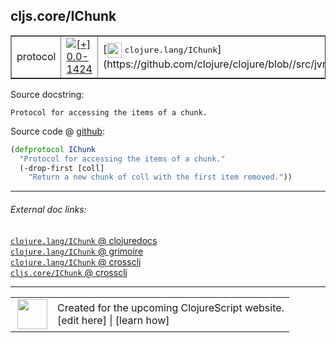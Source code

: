 ## cljs.core/IChunk



 <table border="1">
<tr>
<td>protocol</td>
<td><a href="https://github.com/cljsinfo/cljs-api-docs/tree/0.0-1424"><img valign="middle" alt="[+] 0.0-1424" title="Added in 0.0-1424" src="https://img.shields.io/badge/+-0.0--1424-lightgrey.svg"></a> </td>
<td>
[<img height="24px" valign="middle" src="http://i.imgur.com/1GjPKvB.png"> <samp>clojure.lang/IChunk</samp>](https://github.com/clojure/clojure/blob//src/jvm/clojure/lang/IChunk.java)
</td>
</tr>
</table>







Source docstring:

```
Protocol for accessing the items of a chunk.
```


Source code @ [github](https://github.com/clojure/clojurescript/blob/r3191/src/cljs/cljs/core.cljs#L590-L593):

```clj
(defprotocol IChunk
  "Protocol for accessing the items of a chunk."
  (-drop-first [coll]
    "Return a new chunk of coll with the first item removed."))
```

<!--
Repo - tag - source tree - lines:

 <pre>
clojurescript @ r3191
└── src
    └── cljs
        └── cljs
            └── <ins>[core.cljs:590-593](https://github.com/clojure/clojurescript/blob/r3191/src/cljs/cljs/core.cljs#L590-L593)</ins>
</pre>

-->

---



###### External doc links:

[`clojure.lang/IChunk` @ clojuredocs](http://clojuredocs.org/clojure.lang/IChunk)<br>
[`clojure.lang/IChunk` @ grimoire](http://conj.io/store/v1/org.clojure/clojure/1.7.0-beta3/clj/clojure.lang/IChunk/)<br>
[`clojure.lang/IChunk` @ crossclj](http://crossclj.info/fun/clojure.lang/IChunk.html)<br>
[`cljs.core/IChunk` @ crossclj](http://crossclj.info/fun/cljs.core.cljs/IChunk.html)<br>

---

 <table>
<tr><td>
<img valign="middle" align="right" width="48px" src="http://i.imgur.com/Hi20huC.png">
</td><td>
Created for the upcoming ClojureScript website.<br>
[edit here] | [learn how]
</td></tr></table>

[edit here]:https://github.com/cljsinfo/cljs-api-docs/blob/master/cljsdoc/cljs.core/IChunk.cljsdoc
[learn how]:https://github.com/cljsinfo/cljs-api-docs/wiki/cljsdoc-files

<!--

This information was too distracting to show to readers, but I'll leave it
commented here since it is helpful to:

- pretty-print the data used to generate this document
- and show how to retrieve that data



The API data for this symbol:

```clj
{:ns "cljs.core",
 :name "IChunk",
 :history [["+" "0.0-1424"]],
 :type "protocol",
 :full-name-encode "cljs.core/IChunk",
 :source {:code "(defprotocol IChunk\n  \"Protocol for accessing the items of a chunk.\"\n  (-drop-first [coll]\n    \"Return a new chunk of coll with the first item removed.\"))",
          :title "Source code",
          :repo "clojurescript",
          :tag "r3191",
          :filename "src/cljs/cljs/core.cljs",
          :lines [590 593]},
 :methods [{:name "-drop-first",
            :signature ["[coll]"],
            :docstring "Return a new chunk of coll with the first item removed."}],
 :full-name "cljs.core/IChunk",
 :clj-symbol "clojure.lang/IChunk",
 :docstring "Protocol for accessing the items of a chunk."}

```

Retrieve the API data for this symbol:

```clj
;; from Clojure REPL
(require '[clojure.edn :as edn])
(-> (slurp "https://raw.githubusercontent.com/cljsinfo/cljs-api-docs/catalog/cljs-api.edn")
    (edn/read-string)
    (get-in [:symbols "cljs.core/IChunk"]))
```

-->
